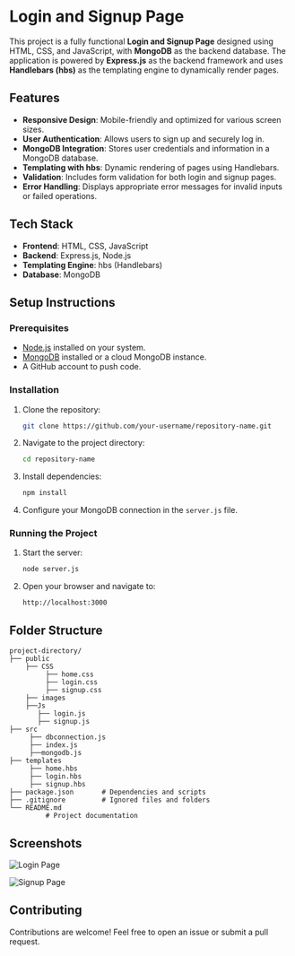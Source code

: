 # Login and Signup Page

This project is a fully functional **Login and Signup Page** designed using HTML, CSS, and JavaScript, with **MongoDB** as the backend database. The application is powered by **Express.js** as the backend framework and uses **Handlebars (hbs)** as the templating engine to dynamically render pages.

## Features

- **Responsive Design**: Mobile-friendly and optimized for various screen sizes.
- **User Authentication**: Allows users to sign up and securely log in.
- **MongoDB Integration**: Stores user credentials and information in a MongoDB database.
- **Templating with hbs**: Dynamic rendering of pages using Handlebars.
- **Validation**: Includes form validation for both login and signup pages.
- **Error Handling**: Displays appropriate error messages for invalid inputs or failed operations.

## Tech Stack

- **Frontend**: HTML, CSS, JavaScript
- **Backend**: Express.js, Node.js
- **Templating Engine**: hbs (Handlebars)
- **Database**: MongoDB

## Setup Instructions

### Prerequisites
- [Node.js](https://nodejs.org/) installed on your system.
- [MongoDB](https://www.mongodb.com/) installed or a cloud MongoDB instance.
- A GitHub account to push code.

### Installation
1. Clone the repository:
   ```bash
   git clone https://github.com/your-username/repository-name.git
   ```
2. Navigate to the project directory:
   ```bash
   cd repository-name
   ```
3. Install dependencies:
   ```bash
   npm install
   ```
4. Configure your MongoDB connection in the `server.js` file.

### Running the Project
1. Start the server:
   ```bash
   node server.js
   ```
2. Open your browser and navigate to:
   ```
   http://localhost:3000
   ```

## Folder Structure
```
project-directory/
├── public
    ├── CSS
         ├── home.css
         ├── login.css
         ├── signup.css
    ├── images
    ├──Js
       ├── login.js
       ├── signup.js
├── src
     ├── dbconnection.js
     ├── index.js
     ├──mongodb.js
├── templates
     ├── home.hbs
     ├── login.hbs
     ├── signup.hbs
├── package.json       # Dependencies and scripts
├── .gitignore         # Ignored files and folders
└── README.md 
         # Project documentation
```

## Screenshots
![Login Page](https://github.com/user-attachments/assets/67db75aa-6640-4075-810e-bba3673596c1)

![Signup Page](https://github.com/user-attachments/assets/97752095-9ed8-4477-ab6f-5ddadfb1fde9)


## Contributing
Contributions are welcome! Feel free to open an issue or submit a pull request.